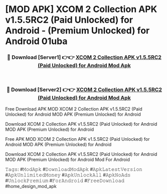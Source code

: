 # [MOD APK] XCOM 2 Collection APK v1.5.5RC2 (Paid Unlocked) for Android  - (Premium Unlocked) for Android 01uba



<div align="center">
<h3>🔴 Download [Server1] 👉👉 <a href="https://momento.my/?title=XCOM_2_Collection_APK_v1.5.5RC2_(Paid_Unlocked)_for_Android_">XCOM 2 Collection APK v1.5.5RC2 (Paid Unlocked) for Android  Mod Apk</a></h3><br>

<h3>🔴 Download [Server2] 👉👉 <a href="https://momento.my/?title=XCOM_2_Collection_APK_v1.5.5RC2_(Paid_Unlocked)_for_Android_">XCOM 2 Collection APK v1.5.5RC2 (Paid Unlocked) for Android  Mod Apk</a></h3>
</div>



Free Download APK MOD XCOM 2 Collection APK v1.5.5RC2 (Paid Unlocked) for Android  MOD APK (Premium Unlocked) for Android

Download XCOM 2 Collection APK v1.5.5RC2 (Paid Unlocked) for Android  MOD APK (Premium Unlocked) for Android

Free APK MOD XCOM 2 Collection APK v1.5.5RC2 (Paid Unlocked) for Android  MOD APK (Premium Unlocked) for Android

Download XCOM 2 Collection APK v1.5.5RC2 (Paid Unlocked) for Android  MOD APK (Premium Unlocked) for Android Mod For Android

𝚃𝚊𝚐𝚜: #𝙼𝚘𝚍𝙰𝚙𝚔 #𝙳𝚘𝚠𝚗𝚕𝚘𝚊𝚍𝙼𝚘𝚍𝙰𝚙𝚔 #𝙰𝚙𝚔𝙻𝚊𝚝𝚎𝚜𝚝𝚅𝚎𝚛𝚜𝚒𝚘𝚗 #𝙰𝚙𝚔𝚄𝚗𝚕𝚒𝚖𝚒𝚝𝚎𝚍𝙼𝚘𝚗𝚎𝚢 #𝙰𝚙𝚔𝚄𝚗𝚕𝚘𝚌𝚔𝙰𝚕𝚕 #𝙰𝚙𝚔𝙽𝚘𝙰𝚍𝚜 #𝚄𝚗𝚕𝚘𝚌𝚔𝙿𝚛𝚎𝚖𝚒𝚞𝚖 #𝙵𝚘𝚛𝙰𝚗𝚍𝚛𝚘𝚒𝚍 #𝙵𝚛𝚎𝚎𝙳𝚘𝚠𝚗𝚕𝚘𝚊𝚍 #home_design_mod_apk

